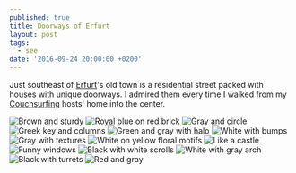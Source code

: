 ```yaml
---
published: true
title: Doorways of Erfurt
layout: post
tags:
  - see
date: '2016-09-24 20:00:00 +0200'
---
```

Just southeast of [Erfurt][erfurt]'s old town is a residential street packed with houses with unique doorways. I admired them every time I walked from my [Couchsurfing][cs] hosts' home into the center.

<!--more-->

![Brown and sturdy]({{site.baseurl}}/images/2016/09/24/doorways-of-erfurt/00.jpg)
![Royal blue on red brick]({{site.baseurl}}/images/2016/09/24/doorways-of-erfurt/01.jpg)
![Gray and circle]({{site.baseurl}}/images/2016/09/24/doorways-of-erfurt/02.jpg)
![Greek key and columns]({{site.baseurl}}/images/2016/09/24/doorways-of-erfurt/03.jpg)
![Green and gray with halo]({{site.baseurl}}/images/2016/09/24/doorways-of-erfurt/04.jpg)
![White with bumps]({{site.baseurl}}/images/2016/09/24/doorways-of-erfurt/05.jpg)
![Gray with textures]({{site.baseurl}}/images/2016/09/24/doorways-of-erfurt/06.jpg)
![White on yellow floral motifs]({{site.baseurl}}/images/2016/09/24/doorways-of-erfurt/07.jpg)
![Like a castle]({{site.baseurl}}/images/2016/09/24/doorways-of-erfurt/08.jpg)
![Funny windows]({{site.baseurl}}/images/2016/09/24/doorways-of-erfurt/09.jpg)
![Black with white scrolls]({{site.baseurl}}/images/2016/09/24/doorways-of-erfurt/10.jpg)
![White with gray arch]({{site.baseurl}}/images/2016/09/24/doorways-of-erfurt/11.jpg)
![Black with turrets]({{site.baseurl}}/images/2016/09/24/doorways-of-erfurt/12.jpg)
![Red and gray]({{site.baseurl}}/images/2016/09/24/doorways-of-erfurt/13.jpg)

[cs]: https://www.couchsurfing.com
[erfurt]: https://en.wikipedia.org/wiki/Erfurt
